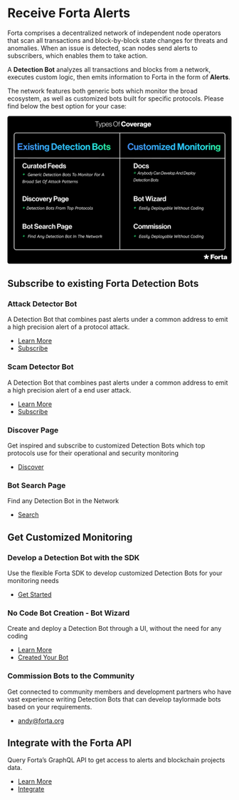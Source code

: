# Receive Forta Alerts

Forta comprises a decentralized network of independent node operators that scan all transactions and block-by-block state changes for threats and anomalies. When an issue is detected, scan nodes send alerts to subscribers, which enables them to take action.

A **Detection Bot** analyzes all transactions and blocks from a network, executes custom logic, then emits information to Forta in the form of **Alerts**.

The network features both generic bots which monitor the broad ecosystem, as well as customized bots built for specific protocols. Please find below the best option for your case:

![Types of Coverage](receive-forta-alerts1.png)

## Subscribe to existing Forta Detection Bots

### Attack Detector Bot

A Detection Bot that combines past alerts under a common address to emit a high precision alert of a protocol attack.

- [Learn More](attack-detector-bot.md)
- [Subscribe](https://app.forta.network/)

### Scam Detector Bot

A Detection Bot that combines past alerts under a common address to emit a high precision alert of a end user attack.

- [Learn More](scam-detector-bot.md)
- [Subscribe](https://explorer.forta.network/bot/0x1d646c4045189991fdfd24a66b192a294158b839a6ec121d740474bdacb3ab23)


### Discover Page

Get inspired and subscribe to customized Detection Bots which top protocols use for their operational and security monitoring

- [Discover](https://app.forta.network/discover)

### Bot Search Page

Find any Detection Bot in the Network

- [Search](https://explorer.forta.network)

## Get Customized Monitoring

### Develop a Detection Bot with the SDK

Use the flexible Forta SDK to develop customized Detection Bots for your monitoring needs

- [Get Started](getting-started.md)

### No Code Bot Creation - Bot Wizard

Create and deploy a Detection Bot through a UI, without the need for any coding

- [Learn More](wizard.md)
- [Created Your Bot](https://app.forta.network/wizard)

### Commission Bots to the Community

Get connected to community members and development partners who have vast experience writing Detection Bots that can develop taylormade bots based on your requirements.

- [andy@forta.org](mailto:andy@forta.org)

## Integrate with the Forta API

Query Forta’s GraphQL API to get access to alerts and blockchain projects data.

- [Learn More](api.md)
- [Integrate](forta-api-reference.md)
